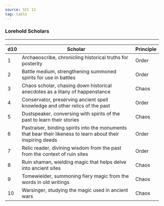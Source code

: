 ```yaml
---
source: SCC 13
tag: table
---
```


### Lorehold Scholars
---
|d10|Scholar|Principle|
|----|-----------|---|
|1|Archaeoscribe, chronicling historical truths for posterity|Order|
|2|Battle medium, strengthening summoned spirits for use in battles|Order|
|3|Chaos scholar, chasing down historical anecdotes as a litany of happenstance|Chaos|
|4|Conservator, preserving ancient spell knowledge and other relics of the past|Order|
|5|Dustspeaker, conversing with spirits of the past to learn their stories|Chaos|
|6|Pastraiser, binding spirits into the monuments that bear their likeness to learn about their inspiring deeds|Order|
|7|Relic reader, divining wisdom from the past from the context of ruin sites|Order|
|8|Ruin shaman, wielding magic that helps delve into ancient sites|Chaos|
|9|Tomewielder, summoning fiery magic from the words in old writings|Chaos|
|10|Warsinger, studying the magic used in ancient wars|Chaos|
